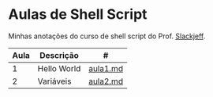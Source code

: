 # Aulas de Shell Script

Minhas anotações do curso de shell script do Prof. [Slackjeff](https://slackjeff.com.br/).

| Aula | Descrição | #                                                                                     |
| ------ | ------------- | --------------------------------------------------------------------------------------- |
| 1    | Hello World | [aula1.md](https://github.com/WilliamSampaio/aulas_shell_script/blob/master/aula1.md) |
| 2    | Variáveis  | [aula2.md](https://github.com/WilliamSampaio/aulas_shell_script/blob/master/aula2.md) |
